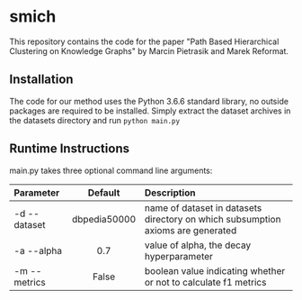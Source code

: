 # smich

This repository contains the code for the paper "Path Based Hierarchical Clustering on Knowledge Graphs" by Marcin Pietrasik and Marek Reformat.

## Installation

The code for our method uses the Python 3.6.6 standard library, no outside packages are required to be installed. Simply extract the dataset archives in the datasets directory and run `python main.py`

## Runtime Instructions

main.py takes three optional command line arguments:

| Parameter                 | Default       | Description   |	
| :------------------------ |:-------------:| :-------------|
| -d --dataset 	      |	dbpedia50000  | name of dataset in datasets directory on which subsumption axioms are generated
| -a --alpha          | 0.7           | value of alpha, the decay hyperparameter
| -m --metrics             | False         | boolean value indicating whether or not to calculate f1 metrics